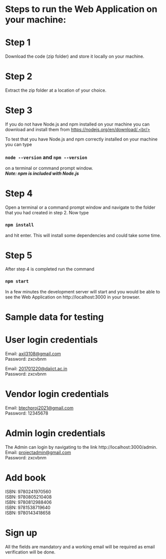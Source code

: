 # Steps to run the Web Application on your machine:

# Step 1
Download the code (zip folder) and store it locally on your machine.

# Step 2
Extract the zip folder at a location of your choice.

# Step 3
If you do not have Node.js and npm installed on your machine you can download and install them from https://nodejs.org/en/download/.<br/>

To test that you have Node.js and npm correctly installed on your machine you can type 
### `node --version` and `npm --version`
on a terminal or command prompt window.<br/>
***Note: npm is included with Node.js***

# Step 4
Open a terminal or a command prompt window and navigate to the folder that you had created in step 2. Now type 
### `npm install` 
and hit enter. This will install some dependencies and could take some time.

# Step 5
After step 4 is completed run the command 
### `npm start` 
In a few minutes the development server will start and you would be able to see the Web Application on  http://localhost:3000 in your browser.

# Sample data for testing

# User login credentials
Email: axil3108@gmail.com<br/>
Password: zxcvbnm

Email: 201701220@daiict.ac.in<br/>
Password: zxcvbnm

# Vendor login credentials
Email: btechproj2021@gmail.com<br/>
Password: 12345678

# Admin login credentials
The Admin can login by navigating to the link http://localhost:3000/admin.<br/>
Email: projectadmin@gmail.com<br/>
Password: zxcvbnm

# Add book
ISBN: 9780241970560<br/>
ISBN: 9780805210408<br/>
ISBN: 9780812988406<br/>
ISBN: 9781538719640<br/>
ISBN: 9780143418658

# Sign up
All the fields are mandatory and a working email will be required as email verification will be done.


